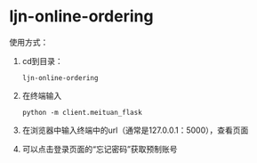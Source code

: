 # ljn-online-ordering

使用方式：

1. cd到目录：

	`ljn-online-ordering`

2. 在终端输入

	`python -m client.meituan_flask`

3. 在浏览器中输入终端中的url（通常是127.0.0.1：5000），查看页面

4. 可以点击登录页面的“忘记密码”获取预制账号